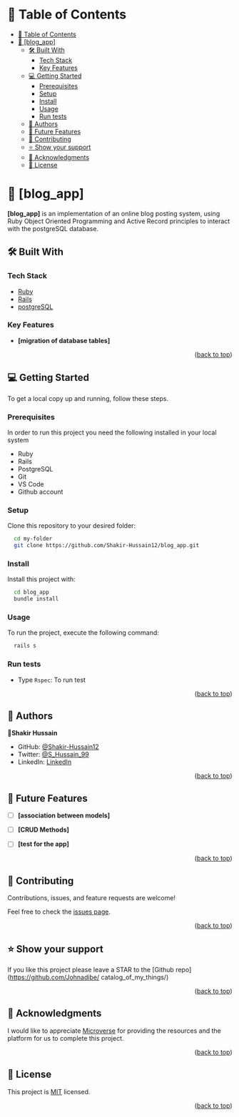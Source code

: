 <!-- TABLE OF CONTENTS -->

# 📗 Table of Contents

- [📗 Table of Contents](#-table-of-contents)
- [📖 \[blog\_app\] ](#-blog_app-)
  - [🛠 Built With ](#-built-with-)
    - [Tech Stack ](#tech-stack-)
    - [Key Features ](#key-features-)
  - [💻 Getting Started ](#-getting-started-)
    - [Prerequisites](#prerequisites)
    - [Setup](#setup)
    - [Install](#install)
    - [Usage](#usage)
    - [Run tests](#run-tests)
  - [👥 Authors ](#-authors-)
  - [🔭 Future Features ](#-future-features-)
  - [🤝 Contributing ](#-contributing-)
  - [⭐️ Show your support ](#️-show-your-support-)
  - [🙏 Acknowledgments ](#-acknowledgments-)
  - [📝 License ](#-license-)

<!-- PROJECT DESCRIPTION -->

# 📖 [blog_app] <a name="about-project"></a>

**[blog_app]** is an implementation of an online blog posting system, using Ruby Object Oriented Programming and Active Record principles to interact with the postgreSQL database.
## 🛠 Built With <a name="built-with"></a>

### Tech Stack <a name="tech-stack"></a>

  <ul>
    <li><a href="https://www.ruby-lang.org/en/">Ruby</a></li>
    <li><a href="https://rubyonrails.org">Rails</a></li>
    <li><a href="https://www.postgresql.org">postgreSQL</a></li>
  </ul>

<!-- Features -->

### Key Features <a name="key-features"></a>

- **[migration of database tables]**

<p align="right">(<a href="#readme-top">back to top</a>)</p>

<!-- GETTING STARTED -->

## 💻 Getting Started <a name="getting-started"></a>

To get a local copy up and running, follow these steps.

### Prerequisites

In order to run this project you need the following installed in your local system

<ul>
<li>Ruby</li>
<li>Rails</li>
<li>PostgreSQL</li>
<li>Git</li>
<li>VS Code</li>
<li>Github account</li>
</ul>

### Setup

Clone this repository to your desired folder:

```sh
  cd my-folder
  git clone https://github.com/Shakir-Hussain12/blog_app.git
```

### Install

Install this project with:

```sh
  cd blog_app
  bundle install
```

### Usage

To run the project, execute the following command:

```sh
  rails s
```
### Run tests

-  Type `Rspec`: To run test 


<p align="right">(<a href="#readme-top">back to top</a>)</p>

<!-- AUTHORS -->

## 👥 Authors <a name="authors"></a>

👤**Shakir Hussain**

- GitHub: [@Shakir-Hussain12](https://github.com/Shakir-Hussain12)
- Twitter: [@S_Hussain_99](https://twitter.com/S_Hussain_99)
- LinkedIn: [LinkedIn](https://www.linkedin.com/in/shakir-hussain-2129a121b/)


<p align="right">(<a href="#readme-top">back to top</a>)</p>

<!-- FUTURE FEATURES -->

## 🔭 Future Features <a name="future-features"></a>


- [ ] **[association between models]**
- [ ] **[CRUD Methods]**
- [ ] **[test for the app]**



<p align="right">(<a href="#readme-top">back to top</a>)</p>

<!-- CONTRIBUTING -->

## 🤝 Contributing <a name="contributing"></a>

Contributions, issues, and feature requests are welcome!

Feel free to check the [issues page](https://github.com/Johnadibe/catalog_of_my_things/issues).

<p align="right">(<a href="#readme-top">back to top</a>)</p>

<!-- SUPPORT -->

## ⭐️ Show your support <a name="support"></a>

If you like this project please leave a STAR to the [Github repo](https://github.com/Johnadibe/
catalog_of_my_things/)

<p align="right">(<a href="#readme-top">back to top</a>)</p>

<!-- ACKNOWLEDGEMENTS -->

## 🙏 Acknowledgments <a name="acknowledgements"></a>

I would like to appreciate [Microverse](https://www.microverse.org/) for providing the resources and the platform for us to complete this project.

<p align="right">(<a href="#readme-top">back to top</a>)</p>

<!-- LICENSE -->

## 📝 License <a name="license"></a>

This project is [MIT](./LICENSE) licensed.


<p align="right">(<a href="#readme-top">back to top</a>)</p>